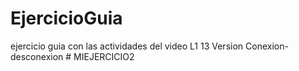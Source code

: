 # EjercicioGuia
ejercicio guia con las actividades del video L1 13
Version Conexion-desconexion
#   M I E J E R C I C I O 2  
 
